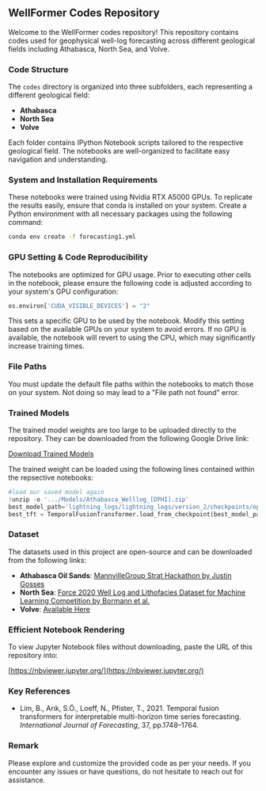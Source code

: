 ## WellFormer Codes Repository

Welcome to the WellFormer codes repository! This repository contains codes used for geophysical well-log forecasting across different geological fields including Athabasca, North Sea, and Volve.

### Code Structure

The `codes` directory is organized into three subfolders, each representing a different geological field:
- **Athabasca**
- **North Sea**
- **Volve**

Each folder contains IPython Notebook scripts tailored to the respective geological field. The notebooks are well-organized to facilitate easy navigation and understanding.

### System and Installation Requirements

These notebooks were trained using Nvidia RTX A5000 GPUs. To replicate the results easily, ensure that conda is installed on your system. Create a Python environment with all necessary packages using the following command:

```bash
conda env create -f forecasting1.yml
```

### GPU Setting & Code Reproducibility

The notebooks are optimized for GPU usage. Prior to executing other cells in the notebook, please ensure the following code is adjusted according to your system's GPU configuration:

```python
os.environ['CUDA_VISIBLE_DEVICES'] = "2"
```

This sets a specific GPU to be used by the notebook. Modify this setting based on the available GPUs on your system to avoid errors. If no GPU is available, the notebook will revert to using the CPU, which may significantly increase training times.

### File Paths

You must update the default file paths within the notebooks to match those on your system. Not doing so may lead to a "File path not found" error.

### Trained Models

The trained model weights are too large to be uploaded directly to the repository. They can be downloaded from the following Google Drive link:

[Download Trained Models](https://drive.google.com/drive/folders/1kpVI_KUKvDwT78EVHm90rSj80dCQoFcY?usp=sharing)

The trained weight can be loaded using the following lines contained within the repsective notebooks:
```python
#load our saved model again
!unzip -o '.../Models/Athabasca_Welllog_[DPHI].zip'
best_model_path='lightning_logs/lightning_logs/version_2/checkpoints/epoch=137-step=1701954.ckpt'
best_tft = TemporalFusionTransformer.load_from_checkpoint(best_model_path)
```

### Dataset

The datasets used in this project are open-source and can be downloaded from the following links:
- **Athabasca Oil Sands**: [MannvilleGroup Strat Hackathon by Justin Gosses](https://github.com/JustinGOSSES/MannvilleGroup_Strat_Hackathon)
- **North Sea**: [Force 2020 Well Log and Lithofacies Dataset for Machine Learning Competition by Bormann et al.](https://github.com/bolgebrygg/Force-2020-Machine-Learning-competition/tree/master/lithology_competition)
- **Volve**: [Available Here](https://drive.google.com/drive/folders/1prYwCJdgpcNUmT0Mz3LAuCwrC0l3Z1TJ?usp=drive_link)

### Efficient Notebook Rendering

To view Jupyter Notebook files without downloading, paste the URL of this repository into:

[https://nbviewer.jupyter.org/](https://nbviewer.jupyter.org/)

### Key References

- Lim, B., Arık, S.Ö., Loeff, N., Pfister, T., 2021. Temporal fusion transformers for interpretable multi-horizon time series forecasting. *International Journal of Forecasting*, 37, pp.1748–1764.

### Remark

Please explore and customize the provided code as per your needs. If you encounter any issues or have questions, do not hesitate to reach out for assistance.
